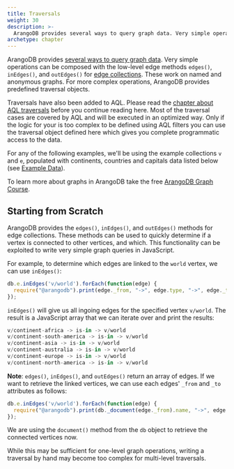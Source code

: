 ```yaml
---
title: Traversals
weight: 30
description: >-
  ArangoDB provides several ways to query graph data. Very simple operations can be composed with the low-level edge methods edges, inEdges, and outEdges for edge collections.
archetype: chapter
---
```

ArangoDB provides [several ways to query graph data](../_index.md).
Very simple operations can be composed with the low-level edge methods `edges()`, `inEdges()`, and `outEdges()` for
[edge collections](../working-with-edges.md). These work on named and anonymous graphs. For more complex operations,
ArangoDB provides predefined traversal objects.

Traversals have also been added to AQL.
Please read the [chapter about AQL traversals](../../../aql/graphs/traversals.md) before you continue reading here.
Most of the traversal cases are covered by AQL and will be executed in an optimized way.
Only if the logic for your is too complex to be defined using AQL filters you can use the traversal object defined
here which gives you complete programmatic access to the data.

For any of the following examples, we'll be using the example collections `v` and `e`,
populated with continents, countries and capitals data listed below (see [Example Data](example-data.md)).

To learn more about graphs in ArangoDB take the free
[ArangoDB Graph Course](https://www.arangodb.com/arangodb-graph-course).

## Starting from Scratch

ArangoDB provides the `edges()`, `inEdges()`, and `outEdges()` methods for edge collections.
These methods can be used to quickly determine if a vertex is connected to other vertices,
and which.
This functionality can be exploited to write very simple graph queries in JavaScript.

For example, to determine which edges are linked to the `world` vertex, we can use `inEdges()`:

```js
db.e.inEdges('v/world').forEach(function(edge) { 
  require("@arangodb").print(edge._from, "->", edge.type, "->", edge._to); 
});
```

`inEdges()` will give us all ingoing edges for the specified vertex `v/world`. The result
is a JavaScript array that we can iterate over and print the results:

```js
v/continent-africa -> is-in -> v/world
v/continent-south-america -> is-in -> v/world
v/continent-asia -> is-in -> v/world
v/continent-australia -> is-in -> v/world
v/continent-europe -> is-in -> v/world
v/continent-north-america -> is-in -> v/world
```

**Note**: `edges()`, `inEdges()`, and `outEdges()` return an array of edges. If we want to retrieve
the linked vertices, we can use each edges' `_from` and `_to` attributes as follows:

```js
db.e.inEdges('v/world').forEach(function(edge) { 
  require("@arangodb").print(db._document(edge._from).name, "->", edge.type, "->", db._document(edge._to).name); 
});
```

We are using the `document()` method from the `db` object to retrieve the connected vertices now.

While this may be sufficient for one-level graph operations, writing a traversal by hand
may become too complex for multi-level traversals.
